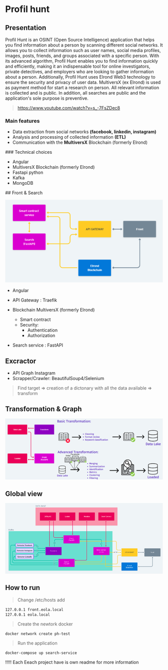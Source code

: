 # Profil hunt

## Presentation

Profil Hunt is an OSINT (Open Source Intelligence) application that helps you find information about a person by scanning different social networks. It allows you to collect information such as user names, social media profiles, images, posts, friends, and groups associated with a specific person. With its advanced algorithm, Profil Hunt enables you to find information quickly and efficiently, making it an indispensable tool for online investigators, private detectives, and employers who are looking to gather information about a person. Additionally, Profil Hunt uses Elrond Web3 technology to ensure the security and privacy of user data. MultiversX (ex Elrond) is used as payment method for start a research on person. All relevant information is collected and is public. In addition, all searches are public and the application's sole purpose is preventive.

> https://www.youtube.com/watch?v=s_-7FsZDec8

### Main features

- Data extraction from social networks **(facebook, linkedin, instagram)**
- Analysis and processing of collected information **(ETL)**
- Communication with the **MultiversX** Blockchain (formerly Elrond)

### Technical choices

- Angular 
- MultiversX Blockchain (formerly Elrond)
- Fastapi python
- Kafka
- MongoDB

## Front & Search

![alt text](front.png "Title")


- Angular
- API Gateway : Traefik
- Blockchain MultiversX (formerly Elrond)
    - Smart contract
    - Security:
        - Authentication
        - Authorization

- Search service : FastAPI

## Excractor 

- API Graph Instagram
- Scrapper/Crawler: BeautifulSoup4/Selenium

> Find target => creation of a dictonary with all the data available => transform

## Transformation & Graph

![alt text](transform.png "Title")


## Global view

![alt text](global.png "Title")


## How to run 

> Change /etc/hosts add
```
127.0.0.1 front.eola.local
127.0.0.1 eola.local
```
> Create the newtork docker
```
docker network create ph-test 
```

> Run the application 

```
docker-compose up search-service 
```

!!!!! Each Eeach project have is own readme for more information
